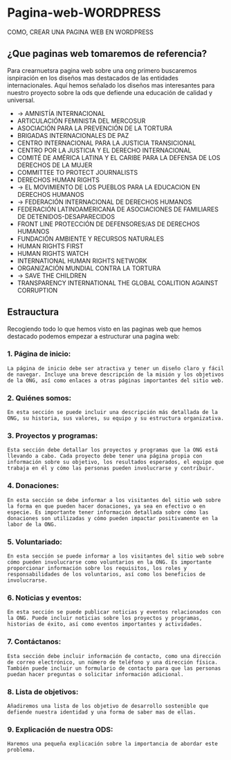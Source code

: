 # Pagina-web-WORDPRESS
COMO, CREAR UNA PAGINA WEB EN WORDPRESS

## ¿Que paginas web tomaremos de referencia?

Para crearnuetsra pagina web sobre una ong primero buscaremos isnpiración en los diseños mas destacados de las entidades internacionales.
Aquí hemos señalado los diseños mas interesantes para nuestro proyecto sobre la ods que defiende una educación de calidad y universal.

- -> AMNISTÍA INTERNACIONAL
-   ARTICULACIÓN FEMINISTA DEL MERCOSUR
-   ASOCIACIÓN PARA LA PREVENCIÓN DE LA TORTURA
-   BRIGADAS INTERNACIONALES DE PAZ
-   CENTRO INTERNACIONAL PARA LA JUSTICIA TRANSICIONAL
-   CENTRO POR LA JUSTICIA Y EL DERECHO INTERNACIONAL
-   COMITÉ DE AMÉRICA LATINA Y EL CARIBE PARA LA DEFENSA DE LOS DERECHOS DE LA MUJER
-   COMMITTEE TO PROTECT JOURNALISTS
-   DERECHOS HUMAN RIGHTS
- -> EL MOVIMIENTO DE LOS PUEBLOS PARA LA EDUCACION EN DERECHOS HUMANOS
- -> FEDERACIÓN INTERNACIONAL DE DERECHOS HUMANOS
-   FEDERACIÓN LATINOAMERICANA DE ASOCIACIONES DE FAMILIARES DE DETENIDOS-DESAPARECIDOS
-   FRONT LINE PROTECCIÓN DE DEFENSORES/AS DE DERECHOS HUMANOS
-   FUNDACIÓN AMBIENTE Y RECURSOS NATURALES
-   HUMAN RIGHTS FIRST
-   HUMAN RIGHTS WATCH
-   INTERNATIONAL HUMAN RIGHTS NETWORK
-   ORGANIZACIÓN MUNDIAL CONTRA LA TORTURA
- -> SAVE THE CHILDREN
-   TRANSPARENCY INTERNATIONAL THE GLOBAL COALITION AGAINST CORRUPTION
    
## Estrauctura

Recogiendo todo lo que hemos visto en las paginas web que hemos destacado podemos empezar a estructurar una pagina web:

### 1.     Página de inicio:
    La página de inicio debe ser atractiva y tener un diseño claro y fácil de navegar. Incluye una breve descripción de la misión y los objetivos de la ONG, así como enlaces a otras páginas importantes del sitio web.

### 2.   Quiénes somos:
    En esta sección se puede incluir una descripción más detallada de la ONG, su historia, sus valores, su equipo y su estructura organizativa.

### 3. Proyectos y programas:
    Esta sección debe detallar los proyectos y programas que la ONG está llevando a cabo. Cada proyecto debe tener una página propia con información sobre su objetivo, los resultados esperados, el equipo que trabaja en él y cómo las personas pueden involucrarse y contribuir.

### 4.  Donaciones:
    En esta sección se debe informar a los visitantes del sitio web sobre la forma en que pueden hacer donaciones, ya sea en efectivo o en especie. Es importante tener información detallada sobre cómo las donaciones son utilizadas y cómo pueden impactar positivamente en la labor de la ONG.

### 5.  Voluntariado:
    En esta sección se puede informar a los visitantes del sitio web sobre cómo pueden involucrarse como voluntarios en la ONG. Es importante proporcionar información sobre los requisitos, los roles y responsabilidades de los voluntarios, así como los beneficios de involucrarse.

### 6.  Noticias y eventos:
    En esta sección se puede publicar noticias y eventos relacionados con la ONG. Puede incluir noticias sobre los proyectos y programas, historias de éxito, así como eventos importantes y actividades.

### 7.  Contáctanos:
    Esta sección debe incluir información de contacto, como una dirección de correo electrónico, un número de teléfono y una dirección física. También puede incluir un formulario de contacto para que las personas puedan hacer preguntas o solicitar información adicional.

### 8. Lista de objetivos:
    Añadiremos una lista de los objetivo de desarrollo sostenible que defiende nuestra identidad y una forma de saber mas de ellas.
    
### 9. Explicación de nuestra ODS:
    Haremos una pequeña explicación sobre la importancia de abordar este problema.
